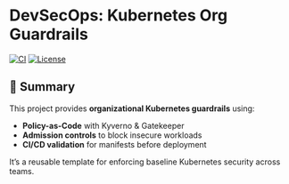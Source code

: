 # DevSecOps: Kubernetes Org Guardrails

[![CI](https://img.shields.io/github/actions/workflow/status/<OWNER>/<REPO>/validate-k8s.yaml)](https://github.com/<OWNER>/<REPO>/actions)
[![License](https://img.shields.io/github/license/<OWNER>/<REPO>)](LICENSE)

## 📌 Summary
This project provides **organizational Kubernetes guardrails** using:
- **Policy-as-Code** with Kyverno & Gatekeeper
- **Admission controls** to block insecure workloads
- **CI/CD validation** for manifests before deployment

It’s a reusable template for enforcing baseline Kubernetes security across teams.
